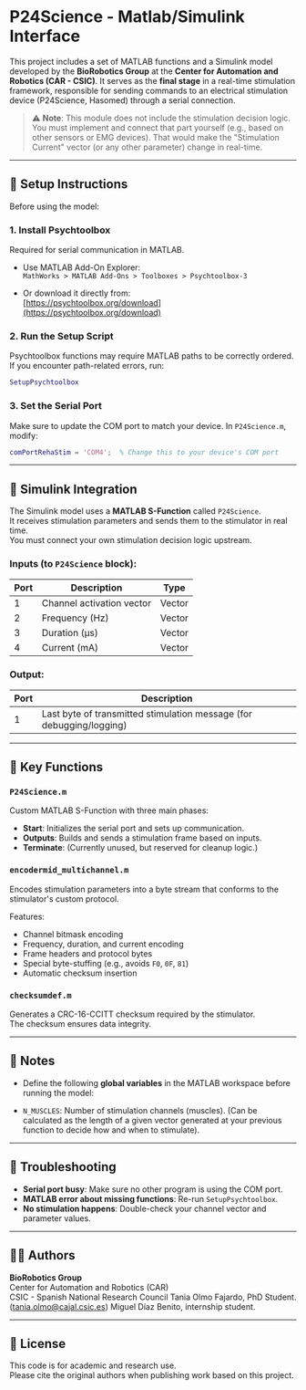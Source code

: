
# P24Science - Matlab/Simulink Interface 

This project includes a set of MATLAB functions and a Simulink model developed by the **BioRobotics Group** at the **Center for Automation and Robotics (CAR - CSIC)**. It serves as the **final stage** in a real-time stimulation framework, responsible for sending commands to an electrical stimulation device (P24Science, Hasomed) through a serial connection.

> ⚠️ **Note**: This module does not include the stimulation decision logic. You must implement and connect that part yourself (e.g., based on other sensors or EMG devices). That would make the "Stimulation Current" vector (or any other parameter) change in real-time.

---

## 🔧 Setup Instructions

Before using the model:

### 1. Install Psychtoolbox

Required for serial communication in MATLAB.

- Use MATLAB Add-On Explorer:  
  `MathWorks > MATLAB Add-Ons > Toolboxes > Psychtoolbox-3`

- Or download it directly from:  
  [https://psychtoolbox.org/download](https://psychtoolbox.org/download)

### 2. Run the Setup Script

Psychtoolbox functions may require MATLAB paths to be correctly ordered. If you encounter path-related errors, run:

```matlab
SetupPsychtoolbox
```

### 3. Set the Serial Port

Make sure to update the COM port to match your device. In `P24Science.m`, modify:

```matlab
comPortRehaStim = 'COM4';  % Change this to your device's COM port
```

---

## 🔌 Simulink Integration

The Simulink model uses a **MATLAB S-Function** called `P24Science`.  
It receives stimulation parameters and sends them to the stimulator in real time.  
You must connect your own stimulation decision logic upstream.

### Inputs (to `P24Science` block):

| Port | Description                | Type    |
|------|----------------------------|---------|
| 1    | Channel activation vector  | Vector  |
| 2    | Frequency (Hz)             | Vector  |
| 3    | Duration (μs)              | Vector  |
| 4    | Current (mA)               | Vector  |

### Output:

| Port | Description                              |
|------|------------------------------------------|
| 1    | Last byte of transmitted stimulation message (for debugging/logging) |

---

## 🧠 Key Functions

### `P24Science.m`

Custom MATLAB S-Function with three main phases:

- **Start**: Initializes the serial port and sets up communication.
- **Outputs**: Builds and sends a stimulation frame based on inputs.
- **Terminate**: (Currently unused, but reserved for cleanup logic.)

### `encodermid_multichannel.m`

Encodes stimulation parameters into a byte stream that conforms to the stimulator's custom protocol.

Features:
- Channel bitmask encoding
- Frequency, duration, and current encoding
- Frame headers and protocol bytes
- Special byte-stuffing (e.g., avoids `F0`, `0F`, `81`)
- Automatic checksum insertion

### `checksumdef.m`

Generates a CRC-16-CCITT checksum required by the stimulator.  
The checksum ensures data integrity.

---

## 📌 Notes

- Define the following **global variables** in the MATLAB workspace before running the model:

- `N_MUSCLES`: Number of stimulation channels (muscles). (Can be calculated as the length of a given vector generated at your previous function to decide how and when to stimulate).


---


## 🧯 Troubleshooting

- **Serial port busy**: Make sure no other program is using the COM port.
- **MATLAB error about missing functions**: Re-run `SetupPsychtoolbox`.
- **No stimulation happens**: Double-check your channel vector and parameter values.

---

## 🧑‍🔬 Authors

**BioRobotics Group**  
Center for Automation and Robotics (CAR)  
CSIC - Spanish National Research Council
Tania Olmo Fajardo, PhD Student. (tania.olmo@cajal.csic.es)
Miguel Díaz Benito, internship student.

---

## 📄 License

This code is for academic and research use.  
Please cite the original authors when publishing work based on this project.
